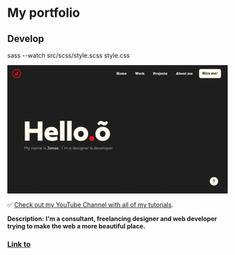 # My portfolio

## Develop

sass --watch src/scss/style.scss style.css

![Login-form-app](https://github.com/Jonasodiq/my-portfolio/blob/main/assets/images/portfolio.png)

✅ [Check out my YouTube Channel with all of my tutorials](https://www.youtube.com).

**Description:**
**I'm a consultant, freelancing designer and web developer trying to make the web a more beautiful place.**

### [Link to](https://gilded-pudding-b58801.netlify.app)
